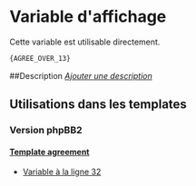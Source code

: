 # Variable d'affichage


Cette variable est utilisable directement.

```html
{AGREE_OVER_13}
```

##Description
[*Ajouter une description*](https://fa-tvars.appspot.com/var/AGREE_OVER_13)

## Utilisations dans les templates

### Version phpBB2

#### [Template agreement](subsilver/agreement.md#readme)
* [Variable &agrave; la ligne 32](../subsilver/agreement.tpl#L32)